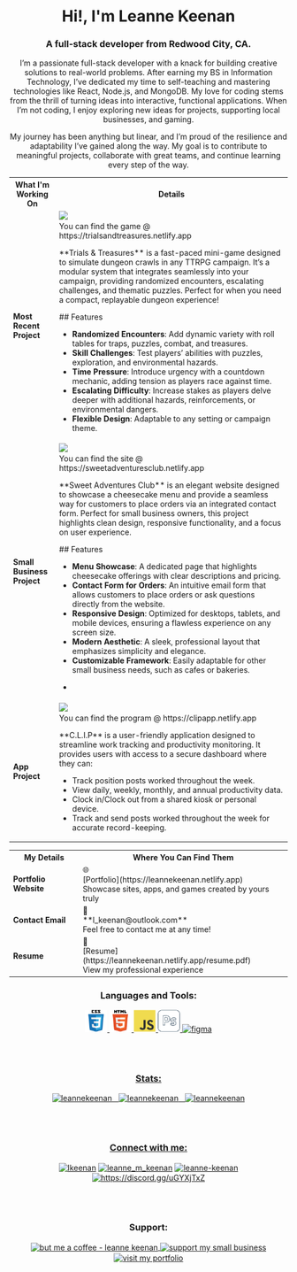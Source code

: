 <h1 align="center">Hi!, I'm Leanne Keenan</h1>
<h3 align="center">A full-stack developer from Redwood City, CA.</h3>


<p align="center">
I’m a passionate full-stack developer with a knack for building creative solutions to real-world problems. After earning my BS in Information Technology, I’ve dedicated my time to self-teaching and mastering technologies like React, Node.js, and MongoDB. My love for coding stems from the thrill of turning ideas into interactive, functional applications. When I’m not coding, I enjoy exploring new ideas for projects, supporting local businesses, and gaming.
</p>
<p align="center">
My journey has been anything but linear, and I’m proud of the resilience and adaptability I’ve gained along the way. My goal is to contribute to meaningful projects, collaborate with great teams, and continue learning every step of the way.
</p>

<div align="center" >
  <table>
    <tr>
      <th><strong>What I'm Working On</strong></th>
      <th><strong>Details</strong></th>
    </tr>
    <tr>
      <td><strong>Most Recent Project</strong></td>
      <td> 
        <img src="https://imgur.com/2kmBUNV.jpg" max-width="800"> <br> You can find the game @ https://trialsandtreasures.netlify.app <br> 
        <p>**Trials & Treasures** is a fast-paced mini-game designed to simulate dungeon crawls in any TTRPG campaign. It’s a modular system that integrates seamlessly into your campaign, providing randomized encounters, escalating challenges, and thematic puzzles. Perfect for when you need a compact, replayable dungeon experience!</p>
        <p>
          ## Features

  - **Randomized Encounters**: Add dynamic variety with roll tables for traps, puzzles, combat, and treasures.
  - **Skill Challenges**: Test players’ abilities with puzzles, exploration, and environmental hazards.
  - **Time Pressure**: Introduce urgency with a countdown mechanic, adding tension as players race against time.
  - **Escalating Difficulty**: Increase stakes as players delve deeper with additional hazards, reinforcements, or environmental dangers.
  - **Flexible Design**: Adaptable to any setting or campaign theme.
        </p>
      </td>
    </tr>
    <tr>
      <td><strong>Small Business Project</strong></td>
      <td> <img src="https://imgur.com/sSG0biy.jpg" max-width="800">  
        <br>
        You can find the site @ https://sweetadventuresclub.netlify.app
        <br>
        
<p>
  **Sweet Adventures Club** is an elegant website designed to showcase a cheesecake menu and provide a seamless way for customers to place orders via an integrated contact form. Perfect for small business owners, this project highlights clean design, responsive functionality, and a focus on user experience.
</p>
<p>
  ## Features

- **Menu Showcase**: A dedicated page that highlights cheesecake offerings with clear descriptions and pricing.
- **Contact Form for Orders**: An intuitive email form that allows customers to place orders or ask questions directly from the website.
- **Responsive Design**: Optimized for desktops, tablets, and mobile devices, ensuring a flawless experience on any screen size.
- **Modern Aesthetic**: A sleek, professional layout that emphasizes simplicity and elegance.
- **Customizable Framework**: Easily adaptable for other small business needs, such as cafes or bakeries.
- </p>

</td>
    </tr>
    <tr>
      <td><strong>App Project</strong></td>
      <td> <img src="https://imgur.com/0KOMrBQ.jpg" max-width="800">  <br> 
        You can find the program @ https://clipapp.netlify.app 
        <br>
        <p>**C.L.I.P** is a user-friendly application designed to streamline work tracking and productivity monitoring. It provides users with access to a secure dashboard where they can:

- Track position posts worked throughout the week.
- View daily, weekly, monthly, and annual productivity data.
- Clock in/Clock out from a shared kiosk or personal device.
- Track and send posts worked throughout the week for accurate record-keeping. </p>
</td>
    </tr>
  </table>
</div>

<div align="center">
  <table>
     <tr>
      <th><strong>My Details</strong></th>
      <th><strong>Where You Can Find Them</strong></th>
    </tr>
       <tr>
      <td><strong>Portfolio Website</strong></td>
      <td>🌐 <br> [Portfolio](https://leannekeenan.netlify.app) <br> Showcase sites, apps, and games created by yours truly</td>
    </tr>
    <tr>
      <td><strong>Contact Email</strong></td>
      <td>📧 <br> **l_keenan@outlook.com** <br> Feel free to contact me at any time!</td>
    </tr>
    <tr>
      <td><strong>Resume</strong></td>
      <td>📄 <br> [Resume](https://leannekeenan.netlify.app/resume.pdf) <br> View my professional experience</td>
    </tr>
  </table>
</div>

<h3 align="center">Languages and Tools:</h3>
<p align="center"> 
  <a href="https://www.w3schools.com/css/" target="_blank" rel="noreferrer"> 
    <img src="https://raw.githubusercontent.com/devicons/devicon/master/icons/css3/css3-original-wordmark.svg" alt="css3" width="40" height="40"/> </a> <a href="https://www.figma.com/" target="_blank" rel="noreferrer"> 
    <img src="https://raw.githubusercontent.com/devicons/devicon/master/icons/html5/html5-original-wordmark.svg" alt="html5" width="40" height="40"/> </a> <a href="https://developer.mozilla.org/en-US/docs/Web/JavaScript" target="_blank" rel="noreferrer"> 
    <img src="https://raw.githubusercontent.com/devicons/devicon/master/icons/javascript/javascript-original.svg" alt="javascript" width="40" height="40"/> </a> <a href="https://www.photoshop.com/en" target="_blank" rel="noreferrer"> 
    <img src="https://raw.githubusercontent.com/devicons/devicon/master/icons/photoshop/photoshop-line.svg" alt="photoshop" width="40" height="40"/> </a> <a href="https://reactjs.org/" target="_blank" rel="noreferrer">
    <img src="https://www.vectorlogo.zone/logos/figma/figma-icon.svg" alt="figma" width="40" height="40"/> </a> <a href="https://www.w3.org/html/" target="_blank" rel="noreferrer"> 
    

<br><br>
<h3 align="center">Stats:</h3>
<p align="center">
  

  <img src="https://github-readme-stats.vercel.app/api?username=leannekeenan&show_icons=true&locale=en" alt="leannekeenan" />
  &nbsp;
  <img src="https://github-readme-streak-stats.herokuapp.com/?user=leannekeenan&" alt="leannekeenan" />
   &nbsp;
  <img src="https://github-readme-stats.vercel.app/api/top-langs?username=leannekeenan&show_icons=true&locale=en&layout=compact" alt="leannekeenan" />

</p>

<br><br>

<h3 align="center">Connect with me:</h3>
<p align="center">
<a href="https://codepen.io/lkeenan" target="blank"><img align="center" src="https://raw.githubusercontent.com/rahuldkjain/github-profile-readme-generator/master/src/images/icons/Social/codepen.svg" alt="lkeenan" height="30" width="40" /></a>
<a href="https://twitter.com/leanne_m_keenan" target="blank"><img align="center" src="https://raw.githubusercontent.com/rahuldkjain/github-profile-readme-generator/master/src/images/icons/Social/twitter.svg" alt="leanne_m_keenan" height="30" width="40" /></a>
<a href="https://linkedin.com/in/leanne-keenan" target="blank"><img align="center" src="https://raw.githubusercontent.com/rahuldkjain/github-profile-readme-generator/master/src/images/icons/Social/linked-in-alt.svg" alt="leanne-keenan" height="30" width="40" /></a>
<a href="https://discord.gg/https://discord.gg/uGYXjTxZ" target="blank"><img align="center" src="https://raw.githubusercontent.com/rahuldkjain/github-profile-readme-generator/master/src/images/icons/Social/discord.svg" alt="https://discord.gg/uGYXjTxZ" height="30" width="40" /></a>
</p>


<br><br>

<h3 align="center">Support:</h3>
<p align="center">
  <a href="https://buymeacoffee.com/leannekeen0" target="blank"> 
    <img align="center" src="https://imgur.com/5uS0scd.jpg" alt="but me a coffee - leanne keenan" />
  </a>

  <a href="https://sweetadventuresclub.netlify.app/">
    <img align="center" src="https://imgur.com/QWI5Drp.jpg" alt="support my small business" />
  </a>

  <a href="https://leannekeenan.netlify.app" target="blank">
    <img align="center" src="https://imgur.com/FNpw47r.jpg" alt="visit my portfolio"/>
  </a>
</p>

